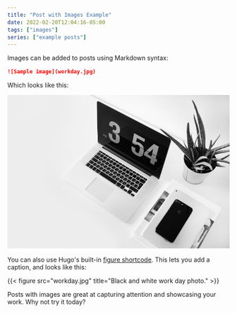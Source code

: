 ```yaml
---
title: "Post with Images Example"
date: 2022-02-20T12:04:16-05:00
tags: ["images"]
series: ["example posts"]
---
```


Images can be added to posts using Markdown syntax:

```md
![Sample image](workday.jpg)
```

Which looks like this:

![Sample image](workday.jpg)

You can also use Hugo's
built-in [figure shortcode](https://gohugo.io/content-management/shortcodes/#figure). This lets you
add a caption, and looks like this:

{{< figure src="workday.jpg" title="Black and white work day photo." >}}

Posts with images are great at capturing attention and showcasing your work. Why not try it today?
